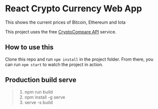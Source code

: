 # React Crypto Currency Web App

This shows the current prices of Bitcoin, Ethereum and Iota

This project uses the free [CryptoCompare API](http://cryptocompare.com/api) service.

## How to use this

Clone this repo and run `npm install` in the project folder. From there, you can run `npm start` to watch the project in action.

## Production build serve

  > 1. npm run build
  > 2. npm install -g serve
  > 3. serve -s build
